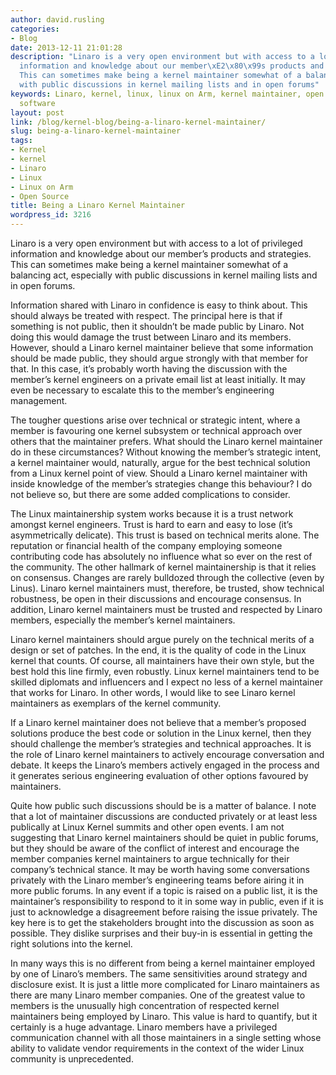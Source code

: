 ```yaml
---
author: david.rusling
categories:
- Blog
date: 2013-12-11 21:01:28
description: "Linaro is a very open environment but with access to a lot of privileged
  information and knowledge about our member\xE2\x80\x99s products and strategies.
  This can sometimes make being a kernel maintainer somewhat of a balancing act, especially
  with public discussions in kernel mailing lists and in open forums"
keywords: Linaro, kernel, linux, linux on Arm, kernel maintainer, open source software,
  software
layout: post
link: /blog/kernel-blog/being-a-linaro-kernel-maintainer/
slug: being-a-linaro-kernel-maintainer
tags:
- Kernel
- kernel
- Linaro
- Linux
- Linux on Arm
- Open Source
title: Being a Linaro Kernel Maintainer
wordpress_id: 3216
---
```


Linaro is a very open environment but with access to a lot of privileged information and knowledge about our member’s products and strategies. This can sometimes make being a kernel maintainer somewhat of a balancing act, especially with public discussions in kernel mailing lists and in open forums.


Information shared with Linaro in confidence is easy to think about. This should always be treated with respect. The principal here is that if something is not public, then it shouldn’t be made public by Linaro. Not doing this would damage the trust between Linaro and its members. However, should a Linaro kernel maintainer believe that some information should be made public, they should argue strongly with that member for that. In this case, it’s probably worth having the discussion with the member’s kernel engineers on a private email list at least initially. It may even be necessary to escalate this to the member’s engineering management.

The tougher questions arise over technical or strategic intent, where a member is favouring one kernel subsystem or technical approach over others that the maintainer prefers. What should the Linaro kernel maintainer do in these circumstances? Without knowing the member’s strategic intent, a kernel maintainer would, naturally, argue for the best technical solution from a Linux kernel point of view. Should a Linaro kernel maintainer with inside knowledge of the member’s strategies change this behaviour? I do not believe so, but there are some added complications to consider.

The Linux maintainership system works because it is a trust network amongst kernel engineers. Trust is hard to earn and easy to lose (it’s asymmetrically delicate). This trust is based on technical merits alone. The reputation or financial health of the company employing someone contributing code has absolutely no influence what so ever on the rest of the community. The other hallmark of kernel maintainership is that it relies on consensus. Changes are rarely bulldozed through the collective (even by Linus). Linaro kernel maintainers must, therefore, be trusted, show technical robustness, be open in their discussions and encourage consensus. In addition, Linaro kernel maintainers must be trusted and respected by Linaro members, especially the member’s kernel maintainers.

Linaro kernel maintainers should argue purely on the technical merits of a design or set of patches. In the end, it is the quality of code in the Linux kernel that counts. Of course, all maintainers have their own style, but the best hold this line firmly, even robustly. Linux kernel maintainers tend to be skilled diplomats and influencers and I expect no less of a kernel maintainer that works for Linaro. In other words, I would like to see Linaro kernel maintainers as exemplars of the kernel community.

If a Linaro kernel maintainer does not believe that a member’s proposed solutions produce the best code or solution in the Linux kernel, then they should challenge the member’s strategies and technical approaches. It is the role of Linaro kernel maintainers to actively encourage conversation and debate. It keeps the Linaro’s members actively engaged in the process and it generates serious engineering evaluation of other options favoured by maintainers.

Quite how public such discussions should be is a matter of balance. I note that a lot of maintainer discussions are conducted privately or at least less publically at Linux Kernel summits and other open events. I am not suggesting that Linaro kernel maintainers should be quiet in public forums, but they should be aware of the conflict of interest and encourage the member companies kernel maintainers to argue technically for their company’s technical stance. It may be worth having some conversations privately with the Linaro member’s engineering teams before airing it in more public forums. In any event if a topic is raised on a public list, it is the maintainer’s responsibility to respond to it in some way in public, even if it is just to acknowledge a disagreement before raising the issue privately. The key here is to get the stakeholders brought into the discussion as soon as possible. They dislike surprises and their buy-in is essential in getting the right solutions into the kernel.

In many ways this is no different from being a kernel maintainer employed by one of Linaro’s members. The same sensitivities around strategy and disclosure exist. It is just a little more complicated for Linaro maintainers as there are many Linaro member companies. One of the greatest value to members is the unusually high concentration of respected kernel maintainers being employed by Linaro. This value is hard to quantify, but it certainly is a huge advantage. Linaro members have a privileged communication channel with all those maintainers in a single setting whose ability to validate vendor requirements in the context of the wider Linux community is unprecedented.
